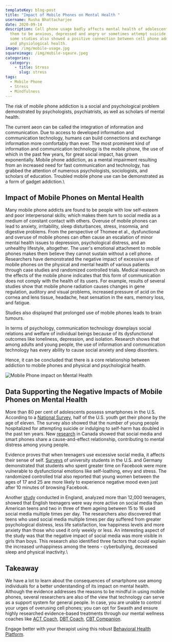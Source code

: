 ```yaml
---
templateKey: blog-post
title: "Impact of Mobile Phones on Mental Health "
username: Rusha Bhattacharjee
date: 2020-09-14
description: Cell phone usage badly affects mental health of adolescents causing
  them to be anxious, depressed and angry or sometimes attempt suicide. However,
  some studies also showed a positive connection between cell phone addiction
  and physiological health.
image: /img/mobile-usage.jpg
squareimage: /img/mobile-sqaure.jpeg
categories:
  category:
    - title: Stress
      slug: stress
tags:
  - Mobile Phone
  - Stress
  - Mindfulness
---
```

<!--StartFragment-->

The risk of mobile phone addiction is a social and psychological problem demonstrated by psychologists, psychiatrists, as well as scholars of mental health.

The current aeon can be called the integration of information and communication. Due to access to developed information and communication technology, humans can build connections and exchange information more comfortably than ever. The most prominent kind of information and communication technology is the mobile phone, the use of which in the past few years, for great social impact, has grown exponentially. Mobile phone addiction, as a mental impairment resulting from an increased need for fast communication and technology, has grabbed the attention of numerous psychologists, sociologists, and scholars of education. Troubled mobile phone use can be demonstrated as a form of gadget addiction.\
<!--StartFragment-->

## Impact of Mobile Phones on Mental Health

Many mobile phone addicts are found to be people with low self-esteem and poor interpersonal skills; which makes them turn to social media as a medium of constant contact with others. Overuse of mobile phones can lead to anxiety, irritability, sleep disturbances, stress, insomnia, and digestive problems. From the perspective of Thomee et al., dysfunctional and overuse of mobile phones can often cause an escalation of minor mental health issues to depression, psychological distress, and an unhealthy lifestyle, altogether. The user's emotional attachment to mobile phones makes them believe they cannot sustain without a cell phone. Researchers have demonstrated the negative impact of excessive use of mobile phones on the physical and mental health of various patients through case studies and randomized controlled trials. Medical research on the effects of the mobile phone indicates that this form of communication does not comply with the health of its users. For example, results of several studies show that mobile phone radiation causes changes in gene regulation, auditory and visual problems, increased pressure of acid on the cornea and lens tissue, headache, heat sensation in the ears, memory loss, and fatigue.

Studies also displayed that prolonged use of mobile phones leads to brain tumours.

In terms of psychology, communication technology downplays social relations and welfare of individual beings because of its dysfunctional outcomes like loneliness, depression, and isolation. Research shows that among adults and young people, the use of information and communication technology has every ability to cause social anxiety and sleep disorders.

Hence, it can be concluded that there is a core relationship between addiction to mobile phones and physical and psychological health.

![Mobile Phone impact on Mental Health](/img/mobiles.jpg "Mobile Phone impact on Mental Health")

## Data Supporting the Negative Impacts of Mobile Phones on Mental Health

More than 80 per cent of adolescents possess smartphones in the U.S. According to a [National Survey](https://www.commonsensemedia.org/research/the-common-sense-census-media-use-by-tweens-and-teens-2019), half of the U.S. youth get their phone by the age of eleven. The survey also showed that the number of young people hospitalized for attempting suicide or indulging to self-harm has doubled in the past ten years. New [research](https://www.cmaj.ca/content/192/6/E136#ref-6) in Canada showed that social media and smart phones share a cause-and-effect relationship, contributing to mental distress among young people.

Evidence proves that when teenagers use excessive social media, it affects their sense of self. [Surveys](https://jamanetwork.com/journals/jamapsychiatry/fullarticle/2749480) of university students in the U.S. and Germany demonstrated that students who spent greater time on Facebook were more vulnerable to dysfunctional emotions like self-loathing, envy and stress. The randomized controlled trial also reported that young women between the ages of 17 and 25 are more likely to experience negative mood even just after 10 minutes of browsing Facebook.

Another [study](https://www.thelancet.com/journals/lanchi/article/PIIS2352-4642(19)30186-5/fulltext) conducted in England, analyzed more than 12,000 teenagers, showed that English teenagers were way more active on social media than American teens and two in three of them ageing between 15 to 16 used social media multiple times per day. The researchers also discovered that teens who used social media multiple times per day suffered from greater psychological distress, less life satisfaction, low happiness levels and more anxiety than those who used it only weekly or less. An interesting aspect of the study was that the negative impact of social media was more visible in girls than boys. This research also identified three factors that could explain the increased unhappiness among the teens - cyberbullying, decreased sleep and physical inactivity.\
<!--StartFragment-->

## Takeaway

We have a lot to learn about the consequences of smartphone use among individuals for a better understanding of its impact on mental health. Although the evidence addresses the reasons to be mindful in using mobile phones, several researchers are also of the view that technology can serve as a support system for general people. In case, you are unable to control your urges of overusing cell phones; you can opt for Swasth and ensure highly researched evidence-based treatments through our mental wellness coaches like [ACT Coach](https://www.swasth.co/act-coach/), [DBT Coach](https://www.swasth.co/dbt-coach/), [CBT Companion](https://www.swasth.co/cbt-companion/).

Engage better with your therapist using this robust [Behavioral Health Platform](https://www.swasth.co/).



<!--EndFragment-->



<!--EndFragment-->

<!--EndFragment-->
